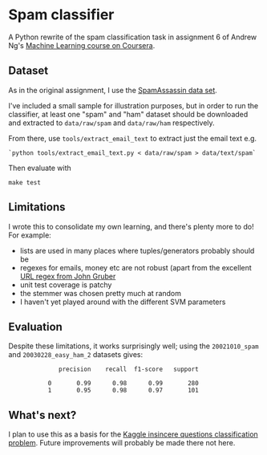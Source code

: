 # Spam classifier

A Python rewrite of the spam classification task in assignment 6 of Andrew Ng's
[Machine Learning course on Coursera](https://www.coursera.org/learn/machine-learning/).

## Dataset

As in the original assignment, I use the [SpamAssassin data set](http://spamassassin.apache.org/old/publiccorpus/).

I've included a small sample for illustration purposes, but in order to run the
classifier, at least one "spam" and "ham" dataset should be downloaded and
extracted to `data/raw/spam` and `data/raw/ham` respectively.

From there, use `tools/extract_email_text` to extract just the email text e.g.

```
`python tools/extract_email_text.py < data/raw/spam > data/text/spam`
```

Then evaluate with

```
make test
```

## Limitations

I wrote this to consolidate my own learning, and there's plenty more to do!
For example:

* lists are used in many places where tuples/generators probably should be
* regexes for emails, money etc are not robust (apart from the excellent
[URL regex from John Gruber](https://daringfireball.net/2010/07/improved_regex_for_matching_urls)
* unit test coverage is patchy
* the stemmer was chosen pretty much at random
* I haven't yet played around with the different SVM parameters


## Evaluation

Despite these limitations, it works surprisingly well; using the `20021010_spam` and `20030228_easy_ham_2` datasets gives:

```
              precision    recall  f1-score   support

           0       0.99      0.98      0.99       280
           1       0.95      0.98      0.97       101
```

## What's next?

I plan to use this as a basis for the
[Kaggle insincere questions classification problem](https://www.kaggle.com/c/quora-insincere-questions-classification). Future improvements will probably be made there not here.

